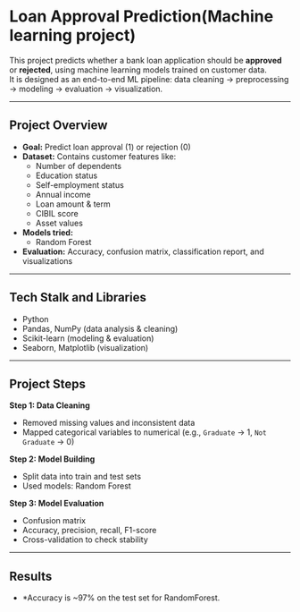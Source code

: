# Loan Approval Prediction(Machine learning project)
This project predicts whether a bank loan application should be **approved** or **rejected**, using machine learning models trained on customer data.  
It is designed as an end-to-end ML pipeline: data cleaning → preprocessing → modeling → evaluation → visualization.

---
 ## **Project Overview**
  - **Goal:** Predict loan approval (1) or rejection (0)
- **Dataset:** Contains customer features like:
  - Number of dependents
  - Education status
  - Self-employment status
  - Annual income
  - Loan amount & term
  - CIBIL score
  - Asset values
- **Models tried:**
  - Random Forest 
- **Evaluation:** Accuracy, confusion matrix, classification report, and visualizations

---

## **Tech Stalk and Libraries**
- Python
- Pandas, NumPy (data analysis & cleaning)
- Scikit-learn (modeling & evaluation)
- Seaborn, Matplotlib (visualization)

---

## **Project Steps**
**Step 1: Data Cleaning**
- Removed missing values and inconsistent data
- Mapped categorical variables to numerical (e.g., `Graduate` → 1, `Not Graduate` → 0)

**Step 2: Model Building**
- Split data into train and test sets
- Used models: Random Forest

**Step 3: Model Evaluation**
- Confusion matrix
- Accuracy, precision, recall, F1-score
- Cross-validation to check stability

---
## **Results**
 - *Accuracy is ~97% on the test set for RandomForest.